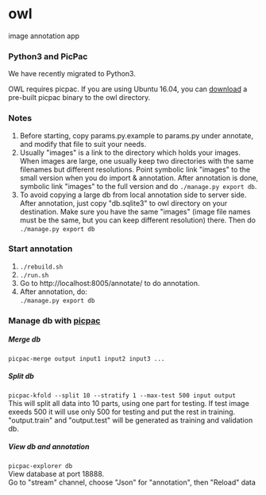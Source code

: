 # owl
image annotation app

### Python3 and PicPac

We have recently migrated to Python3.

OWL requires picpac.  If you are using Ubuntu 16.04, you can
[download](www.aaalgo.com/picpac/binary/picpac.cpython-35m-x86_64-linux-gnu.so)
a pre-built picpac binary to the owl directory.

### Notes

1. Before starting, copy params.py.example to params.py under annotate,
   and modify that file to suit your needs.
2. Usually "images" is a link to the directory which holds your images.
   When images are large, one usually keep two directories with the same
   filenames but different resolutions.  Point symbolic link "images" to
   the small version when you do import & annotation.  After annotation
   is done, symbolic link "images" to the full version and do
   `./manage.py export db`.
3. To avoid copying a large db from local annotation side to server side. After annotation, just copy "db.sqlite3" to owl directory on your destination. 
   Make sure you have the same "images" (image file names must be the same, but you can keep different resolution) there. Then do `./manage.py export db`
   
   

### Start annotation
  1. `./rebuild.sh`
  2. `./run.sh`   
  3. Go to http://localhost:8005/annotate/ to do annotation.   
  4. After annotation, do:   
     `./manage.py export db`



### Manage db with [picpac](https://github.com/aaalgo/picpac)

##### Merge db
   `picpac-merge output input1 input2 input3 ...`

##### Split db

   `picpac-kfold --split 10 --stratify 1 --max-test 500 input output`   
   This will split all data into 10 parts, using one part for testing.  If test image exeeds 500 it will use only 500 for testing and put the rest in training. "output.train" and "output.test" will be generated as training and validation db.

##### View db and annotation

   `picpac-explorer db`  
   View database at port 18888.  
   Go to "stream" channel, choose "Json" for "annotation", then "Reload" data


